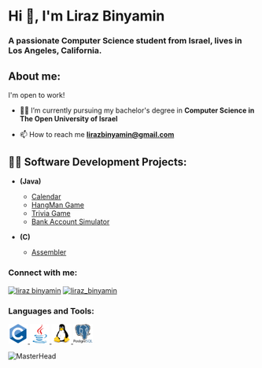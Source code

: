<h1 align="left">Hi 👋, I'm Liraz Binyamin</h1>
<h3 align="left">A passionate Computer Science student from Israel, lives in Los Angeles, California.</h3>
<h2>About me:</h2>
I'm open to work!  

- 👨‍💻 I’m currently pursuing my bachelor's degree in **Computer Science in The Open University of Israel**
  
- 📫 How to reach me **lirazbinyamin@gmail.com**

<h2>👨‍💻 Software Development Projects:</h2>

- <b>(Java)</b>
  - <a href="https://github.com/lirazbinyamin/Calendar">Calendar </a>
  - <a href="https://github.com/lirazbinyamin/HangMan-Game">HangMan Game</a>
  - <a href="https://github.com/lirazbinyamin/Trivia-Game">Trivia Game </a>
  - <a href="https://github.com/lirazbinyamin/Bank-Account">Bank Account Simulator </a>

  
  
- <b>(C)</b>
  - <a href="https://github.com/lirazbinyamin/My-Assembly"> Assembler</a>
  
<h3 align="left">Connect with me:</h3>
<p align="left">
<a href="https://linkedin.com/in/liraz-binyamin" target="blank"><img align="center" src="https://raw.githubusercontent.com/rahuldkjain/github-profile-readme-generator/master/src/images/icons/Social/linked-in-alt.svg" alt="liraz binyamin" height="30" width="40" /></a>
<a href="https://www.instagram.com/liraz_binyamin/" target="blank"><img align="center" src="https://raw.githubusercontent.com/rahuldkjain/github-profile-readme-generator/master/src/images/icons/Social/instagram.svg" alt="liraz_binyamin" height="30" width="40" /></a>
</p>

<h3 align="left">Languages and Tools:</h3>
<p align="left"> <a href="https://www.cprogramming.com/" target="_blank" rel="noreferrer"> <img src="https://raw.githubusercontent.com/devicons/devicon/master/icons/c/c-original.svg" alt="c" width="40" height="40"/> </a> <a href="https://www.java.com" target="_blank" rel="noreferrer"> <img src="https://raw.githubusercontent.com/devicons/devicon/master/icons/java/java-original.svg" alt="java" width="40" height="40"/> </a> <a href="https://www.linux.org/" target="_blank" rel="noreferrer"> <img src="https://raw.githubusercontent.com/devicons/devicon/master/icons/linux/linux-original.svg" alt="linux" width="40" height="40"/> </a> <a href="https://www.postgresql.org" target="_blank" rel="noreferrer"> <img src="https://raw.githubusercontent.com/devicons/devicon/master/icons/postgresql/postgresql-original-wordmark.svg" alt="postgresql" width="40" height="40"/> </a> </p>


![MasterHead](https://cdn.dribbble.com/users/1803678/screenshots/3652824/media/ec8d4b3c350813be65b1711a528c5143.gif)
